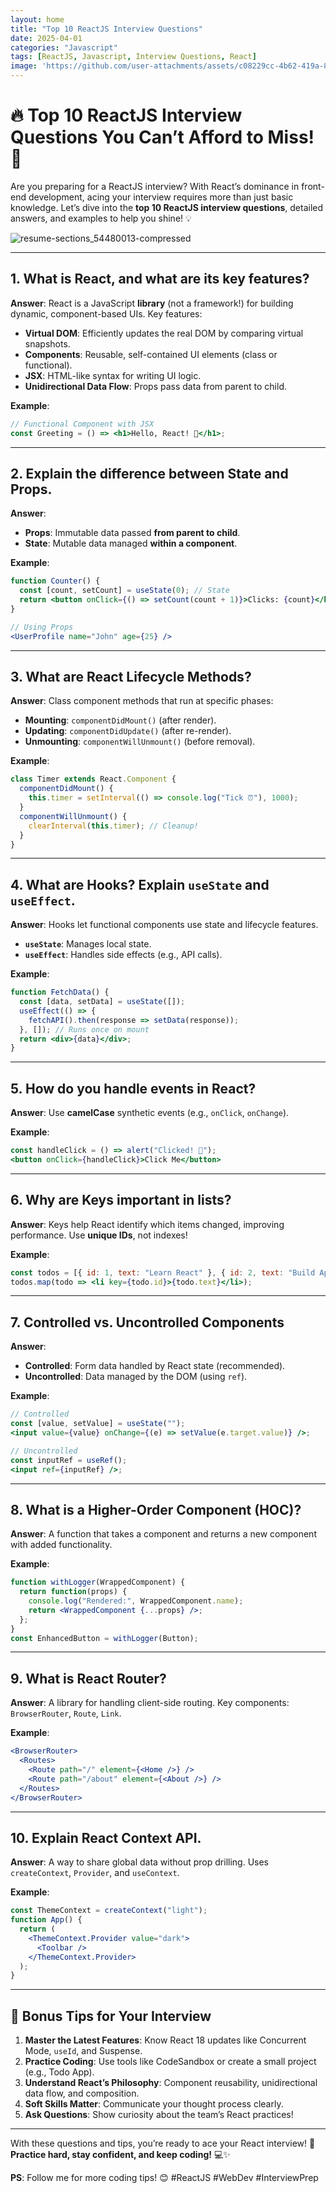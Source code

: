 ```yaml
---
layout: home
title: "Top 10 ReactJS Interview Questions"
date: 2025-04-01
categories: "Javascript"
tags: [ReactJS, Javascript, Interview Questions, React]
image: 'https://github.com/user-attachments/assets/c08229cc-4b62-419a-8a07-2c6e7c641502'
---
```


# 🔥 Top 10 ReactJS Interview Questions You Can’t Afford to Miss! 🚀  

Are you preparing for a ReactJS interview? With React’s dominance in front-end development, acing your interview requires more than just basic knowledge. Let’s dive into the **top 10 ReactJS interview questions**, detailed answers, and examples to help you shine! 💡  

![resume-sections_54480013-compressed](https://github.com/user-attachments/assets/c08229cc-4b62-419a-8a07-2c6e7c641502)

---

## 1. **What is React, and what are its key features?**  
**Answer**: React is a JavaScript **library** (not a framework!) for building dynamic, component-based UIs. Key features:  
- **Virtual DOM**: Efficiently updates the real DOM by comparing virtual snapshots.  
- **Components**: Reusable, self-contained UI elements (class or functional).  
- **JSX**: HTML-like syntax for writing UI logic.  
- **Unidirectional Data Flow**: Props pass data from parent to child.  

**Example**:  
```jsx
// Functional Component with JSX
const Greeting = () => <h1>Hello, React! 👋</h1>;
```

---

## 2. **Explain the difference between State and Props.**  
**Answer**:  
- **Props**: Immutable data passed **from parent to child**.  
- **State**: Mutable data managed **within a component**.  

**Example**:  
```jsx
function Counter() {
  const [count, setCount] = useState(0); // State
  return <button onClick={() => setCount(count + 1)}>Clicks: {count}</button>;
}

// Using Props
<UserProfile name="John" age={25} /> 
```

---

## 3. **What are React Lifecycle Methods?**  
**Answer**: Class component methods that run at specific phases:  
- **Mounting**: `componentDidMount()` (after render).  
- **Updating**: `componentDidUpdate()` (after re-render).  
- **Unmounting**: `componentWillUnmount()` (before removal).  

**Example**:  
```jsx
class Timer extends React.Component {
  componentDidMount() {
    this.timer = setInterval(() => console.log("Tick ⏰"), 1000);
  }
  componentWillUnmount() {
    clearInterval(this.timer); // Cleanup!
  }
}
```

---

## 4. **What are Hooks? Explain `useState` and `useEffect`.**  
**Answer**: Hooks let functional components use state and lifecycle features.  
- **`useState`**: Manages local state.  
- **`useEffect`**: Handles side effects (e.g., API calls).  

**Example**:  
```jsx
function FetchData() {
  const [data, setData] = useState([]);
  useEffect(() => {
    fetchAPI().then(response => setData(response)); 
  }, []); // Runs once on mount
  return <div>{data}</div>;
}
```

---

## 5. **How do you handle events in React?**  
**Answer**: Use **camelCase** synthetic events (e.g., `onClick`, `onChange`).  

**Example**:  
```jsx
const handleClick = () => alert("Clicked! 🎯");
<button onClick={handleClick}>Click Me</button>
```

---

## 6. **Why are Keys important in lists?**  
**Answer**: Keys help React identify which items changed, improving performance. Use **unique IDs**, not indexes!  

**Example**:  
```jsx
const todos = [{ id: 1, text: "Learn React" }, { id: 2, text: "Build Apps" }];
todos.map(todo => <li key={todo.id}>{todo.text}</li>);
```

---

## 7. **Controlled vs. Uncontrolled Components**  
**Answer**:  
- **Controlled**: Form data handled by React state (recommended).  
- **Uncontrolled**: Data managed by the DOM (using `ref`).  

**Example**:  
```jsx
// Controlled
const [value, setValue] = useState("");
<input value={value} onChange={(e) => setValue(e.target.value)} />;

// Uncontrolled
const inputRef = useRef();
<input ref={inputRef} />;
```

---

## 8. **What is a Higher-Order Component (HOC)?**  
**Answer**: A function that takes a component and returns a new component with added functionality.  

**Example**:  
```jsx
function withLogger(WrappedComponent) {
  return function(props) {
    console.log("Rendered:", WrappedComponent.name);
    return <WrappedComponent {...props} />;
  };
}
const EnhancedButton = withLogger(Button);
```

---

## 9. **What is React Router?**  
**Answer**: A library for handling client-side routing. Key components: `BrowserRouter`, `Route`, `Link`.  

**Example**:  
```jsx
<BrowserRouter>
  <Routes>
    <Route path="/" element={<Home />} />
    <Route path="/about" element={<About />} />
  </Routes>
</BrowserRouter>
```

---

## 10. **Explain React Context API.**  
**Answer**: A way to share global data without prop drilling. Uses `createContext`, `Provider`, and `useContext`.  

**Example**:  
```jsx
const ThemeContext = createContext("light");
function App() {
  return (
    <ThemeContext.Provider value="dark">
      <Toolbar />
    </ThemeContext.Provider>
  );
}
```

---

## 🎁 **Bonus Tips for Your Interview**  
1. **Master the Latest Features**: Know React 18 updates like Concurrent Mode, `useId`, and Suspense.  
2. **Practice Coding**: Use tools like CodeSandbox or create a small project (e.g., Todo App).  
3. **Understand React’s Philosophy**: Component reusability, unidirectional data flow, and composition.  
4. **Soft Skills Matter**: Communicate your thought process clearly.  
5. **Ask Questions**: Show curiosity about the team’s React practices!  

---

With these questions and tips, you’re ready to ace your React interview! 🚀 **Practice hard, stay confident, and keep coding!** 💻✨  

**PS**: Follow me for more coding tips! 😊 #ReactJS #WebDev #InterviewPrep
